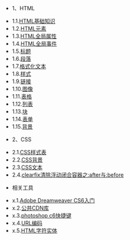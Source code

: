 * 1、HTML
 - 1.1.[HTML基础知识](1.1.md)
 - 1.2.[HTML元素](1.2.md)
 - 1.3.[HTML全局属性](1.3.md)
 - 1.4.[HTML全局事件](1.4.md)
 - 1.5.[标题](1.5.md)
 - 1.6.[段落](1.6.md)
 - 1.7.[格式化文本](1.7.md)
 - 1.8.[样式](1.8.md)
 - 1.9.[链接](1.9.md)
 - 1.10.[图像](1.10.md)
 - 1.11.[表格](1.11.md)
 - 1.12.[列表](1.12.md)
 - 1.13.[块](1.13.md)
 - 1.14.[表单](1.14.md)
 - 1.15.[背景](1.15.md)
* 2、CSS
 - 2.1.[CSS样式表](2.1.md)
 - 2.2.[CSS背景](2.2.md)
 - 2.3.[CSS文本](2.3.md)
 - 2.4.[clearfix清除浮动闭合容器之:after与:before](2.4.md)
* 相关工具
 - x.1.[Adobe Dreamweaver CS6入门](x.1.md)
 - x.2.[公共CDN库](x.2.md)
 - x.3.[photoshop c6快捷键](x.3.md)
 - x.4.[URL编码](x.4.md)
 - x.5.[HTML字符实体](x.5.md)

